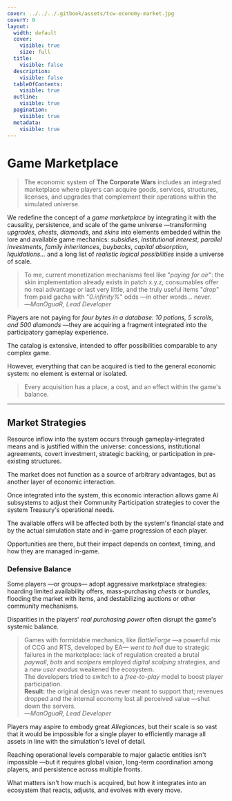 ```yaml
---
cover: ../../../.gitbook/assets/tcw-economy-market.jpg
coverY: 0
layout:
  width: default
  cover:
    visible: true
    size: full
  title:
    visible: false
  description:
    visible: false
  tableOfContents:
    visible: true
  outline:
    visible: true
  pagination:
    visible: true
  metadata:
    visible: true
---
```


# Game Marketplace

> The economic system of **The Corporate Wars** includes an integrated marketplace where players can acquire goods, services, structures, licenses, and upgrades that complement their operations within the simulated universe.

We redefine the concept of a _game marketplace_ by integrating it with the causality, persistence, and scale of the game universe —transforming _upgrades_, _chests_, _diamonds_, and _skins_ into elements embedded within the lore and available game mechanics: _subsidies_, _institutional interest_, _parallel investments_, _family inheritances_, _buybacks_, _capital absorption_, _liquidations..._ and a long list of _realistic logical possibilities_ inside a universe of scale.

> To me, current monetization mechanisms feel like "_paying for air_": the skin implementation already exists in patch x.y.z, consumables offer no real advantage or last very little, and the truly useful items "_drop_" from paid gacha with "_0.infinity%_" odds —in other words... never.\
> —_ManOguaR, Lead Developer_

Players are not paying for _four bytes in a database_: _10 potions, 5 scrolls, and 500 diamonds_ —they are acquiring a fragment integrated into the participatory gameplay experience.

The catalog is extensive, intended to offer possibilities comparable to any complex game.

However, everything that can be acquired is tied to the general economic system: no element is external or isolated.

> Every acquisition has a place, a cost, and an effect within the game's balance.

***

## Market Strategies

Resource inflow into the system occurs through gameplay-integrated means and is justified within the universe: concessions, institutional agreements, covert investment, strategic backing, or participation in pre-existing structures.

The market does not function as a source of arbitrary advantages, but as another layer of economic interaction.

Once integrated into the system, this economic interaction allows game AI subsystems to adjust their Community Participation strategies to cover the system Treasury's operational needs.

The available offers will be affected both by the system's financial state and by the actual simulation state and in-game progression of each player.

Opportunities are there, but their impact depends on context, timing, and how they are managed in-game.

### Defensive Balance

Some players —or groups— adopt aggressive marketplace strategies: hoarding limited availability offers, mass-purchasing _chests_ or _bundles_, flooding the market with items, and destabilizing auctions or other community mechanisms.

Disparities in the players' _real purchasing power_ often disrupt the game's systemic balance.

> Games with formidable mechanics, like _BattleForge_ —a powerful mix of CCG and RTS, developed by EA— _went to hell_ due to strategic failures in the marketplace: lack of regulation created a brutal _paywall_, _bots_ and _scalpers_ employed _digital scalping_ strategies, and a _new user exodus_ weakened the ecosystem.\
> The developers tried to switch to a _free-to-play_ model to boost player participation.\
> **Result:** the original design was never meant to support that; revenues dropped and the internal economy lost all perceived value —shut down the servers.\
> —_ManOguaR, Lead Developer_

Players may aspire to embody great _Allegiances_, but their scale is so vast that it would be impossible for a single player to efficiently manage all assets in line with the simulation's level of detail.

Reaching operational levels comparable to major galactic entities isn't impossible —but it requires global vision, long-term coordination among players, and persistence across multiple fronts.

What matters isn't how much is acquired, but how it integrates into an ecosystem that reacts, adjusts, and evolves with every move.
